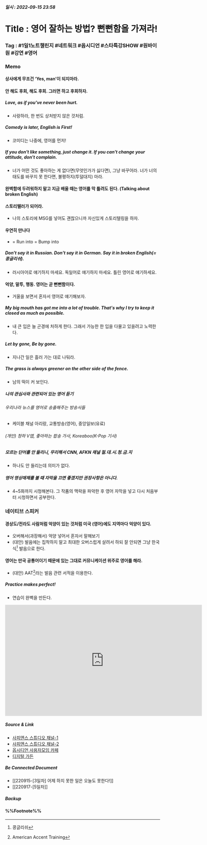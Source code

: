 ##### 일시 : 2022-09-15 23:58

# Title : 영어 잘하는 방법? 뻔뻔함을 가져라!

### **Tag** : #1일1노트챌린지 #네트워크 #옵시디언 #스타특강SHOW #원바이원 #강연 #영어

### Memo

#### 상사에게 무조건 ‘Yes, man’이 되지마라.

#### 안 해도 후회, 해도 후회. 그러면 하고 후회하자.

##### Love, as if you've never been hurt.
- 사랑하라, 한 번도 상처받지 않은 것처럼.

##### Comedy is later, English is First!
- 코미디는 나중에, 영어를 먼저!

##### If you don't like something, just change it. If you can't change your attitude, don't complain.
- 너가 어떤 것도 좋아하는 게 없다면(무엇인가가 싫다면), 그냥 바꾸어라. 너가 너의 태도를 바꾸지 못 한다면, 불평하지(투덜대지) 마라.

#### 완벽함에 두려워하지 말고 지금 배울 때는 영어를 막 틀려도 된다. (Talking about broken English)

#### 스토리텔러가 되어라.
- 나의 스토리에 MSG를 넣어도 괜찮으니까 자신있게 스토리텔링을 하자.

#### 우연히 만나다
- = Run into = Bump into

##### Don't say it in Russian. Don't say it in German. Say it in broken English(=콩글리쉬).
- 러시아어로 얘기하지 마세요. 독일어로 얘기하지 마세요. 틀린 영어로 얘기하세요.

#### 억양, 말투, 행동. 영어는 곧 뻔뻔함이다.
- 거울을 보면서 혼자서 영어로 얘기해보자.

##### My big mouth has got me into a lot of trouble. That's why I try to keep it closed as much as possible.
- 내 큰 입은 늘 곤경에 처하게 한다. 그래서 가능한 한 입을 다물고 있을려고 노력한다.

##### Let by gone, Be by gone.
- 지나간 일은 흘러 가는 대로 나둬라.

##### The grass is always greener on the other side of the fence.
- 남의 떡이 커 보인다.

##### 나의 관심사와 관련되어 있는 영어 듣기

###### 우리나라 뉴스를 영어로 송출해주는 방송사들
- 케이블 채널 아리랑, 교통방송(영어), 중앙일보(유료)

###### (개인) 청하 V앱, 좋아하는 팝송 가사, Koreaboo(K-Pop 기사)

##### 모르는 단어를 안 들리니, 무리해서 CNN, AFKN 채널 절.대.시.청.금.지
- 하나도 안 들리는데 의미가 없다.

##### 영어 영상매체를 볼 때 자막을 끄면 좋겠지만 권장사항은 아니다.
- 4~5화까지 시청해본다. 그 작품의 맥락을 파악한 후 영어 자막을 넣고 다시 처음부터 시청하면서 공부한다.

### 네이티브 스피커

#### 경상도/전라도 사람처럼 억양이 있는 것처럼 미국 (영어)에도 지역마다 억양이 있다.
- 오버해서(과장해서) 억양 넣어서 혼자서 말해보기
- (대안) 발음에는 집착하지 말고 최대한 오버스럽게 살려서 하되 잘 안되면 그냥 한국식[^1] 발음으로 한다.

#### 영어는 만국 공통어이기 때문에 있는 그대로 커뮤니케이션 위주로 영어를 해라.
- (대안) AAT[^2]라는 발음 관련 서적을 이용한다.

##### Practice makes perfect!
- 연습이 완벽을 만든다.

<iframe width="640" height="360" src="https://www.youtube.com/embed/C86RWPGsEos" title="[풀버전] 김영철이 소름돋게 맞추는 영어 못하는 사람들의 특징 | #스타특강쇼 #사피엔스 | CJ ENM 120128 방송" frameborder="0" allow="accelerometer; autoplay; clipboard-write; encrypted-media; gyroscope; picture-in-picture" allowfullscreen></iframe>

##### Source & Link
- [사피앤스 스튜디오 채널-1](https://youtu.be/C86RWPGsEos)
- [사피앤스 스튜디오 채널-2](https://youtu.be/C86RWPGsEos)
- [옵시디언 사용자모임 카페](https://cafe.naver.com/obsidianary/)
- [디지털 가든](https://chunghasull.netlify.app/220916-4일차-영어-잘하는-방법-뻔뻔함을-가져라)

##### Be Connected Document
- [[220915-[3일차] 어제 하지 못한 일은 오늘도 못한다!]]
- [[220917-[5일차]]

##### Backup


#### %%Footnote%%

[^1]: 콩글리쉬
[^2]: American Accent Training